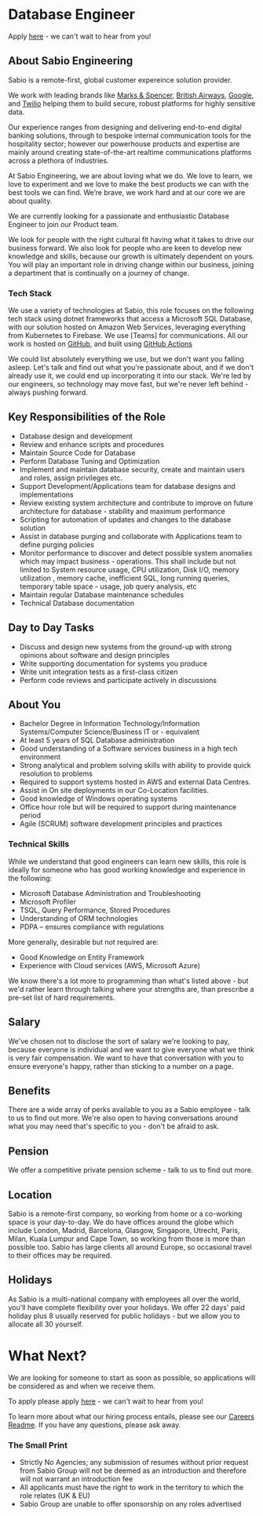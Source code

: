 # Database Engineer

Apply [here](https://sabio.pinpointhq.com/en/jobs/13449) - we can't wait to hear from you!

## About Sabio Engineering

Sabio is a remote-first, global customer expereince solution provider.

We work with leading brands like [Marks & Spencer](https://cloud.google.com/customers/marks-and-spencer), [British Airways](https://dvelp.co.uk/projects/britishairways), [Google](https://dvelp.co.uk/products/airline), and [Twilio](https://showcase.twilio.com/s/partner-listing/a8E1W00000097TDUAY) helping them to build secure, robust platforms for highly sensitive data.

Our experience ranges from designing and delivering end-to-end digital banking solutions, through to bespoke internal communication tools for the hospitality sector; however our powerhouse products and expertise are mainly around creating state-of-the-art realtime communications platforms across a plethora of industries.

At Sabio Engineering, we are about loving what we do. We love to learn, we love to experiment and we love to make the best products we can with the best tools we can find. We’re brave, we work hard and at our core we are about quality.

We are currently looking for a passionate and enthusiastic Database Engineer to join our Product team. 

We look for people with the right cultural fit having what it takes to drive our business forward. We also look for people who are keen to develop new knowledge and skills, because our growth is ultimately dependent on yours. You will play an important role in driving change within our business, joining a department that is continually on a journey of change.

### Tech Stack

We use a variety of technologies at Sabio, this role focuses on the following tech stack using dotnet frameworks that access a Microsoft SQL Database, with our solution hosted on Amazon Web Services, leveraging everything from Kubernetes to Firebase. We use [Teams] for communications. All our work is hosted on [GitHub](https://github.com/sabio-engineering), and built using [GitHub Actions](https://github.com/features/actions)

We could list absolutely everything we use, but we don't want you falling asleep. Let's talk and find out what you're passionate about, and if we don't already use it, we could end up incorporating it into our stack. We're led by our engineers, so technology may move fast, but we're never left behind - always pushing forward.

## Key Responsibilities of the Role

- Database design and development 
- Review and enhance scripts and procedures
- Maintain Source Code for Database
- Perform Database Tuning and Optimization
- Implement and maintain database security, create and maintain users and roles, assign privileges etc.
- Support Development/Applications team for database designs and implementations
- Review existing system architecture and contribute to improve on future architecture for database - stability and  maximum performance
- Scripting for automation of updates and changes to the database solution
- Assist in database purging and collaborate with Applications team to define purging policies
- Monitor performance to discover and detect possible system anomalies which may impact business - operations. This shall include but not limited to System resource usage, CPU utilization, Disk I/O,   memory utilization , memory cache, inefficient SQL, long running queries, temporary table space - usage, job query analysis, etc
- Maintain regular Database maintenance schedules
- Technical Database documentation

## Day to Day Tasks

- Discuss and design new systems from the ground-up with strong opinions about software and design principles
- Write supporting documentation for systems you produce
- Write unit integration tests as a first-class citizen
- Perform code reviews and participate actively in discussions

## About You

- Bachelor Degree in Information Technology/Information Systems/Computer Science/Business IT or - equivalent
- At least 5 years of SQL Database administration
- Good understanding of a Software services business in a high tech environment
- Strong analytical and problem solving skills  with ability to provide quick resolution to problems
- Required to support systems hosted in AWS and external Data Centres. 
- Assist in On site deployments in our Co-Location facilities.
- Good knowledge of Windows operating systems
- Office hour role but will be required to support during maintenance period
- Agile (SCRUM) software development principles and practices

### Technical Skills

While we understand that good engineers can learn new skills, this role is ideally for someone who has good working knowledge and experience in the following:

- Microsoft Database Administration and Troubleshooting
- Microsoft Profiler
- TSQL, Query Performance, Stored Procedures
- Understanding of ORM technologies
- PDPA – ensures compliance with regulations

More generally, desirable but not required are:

- Good Knowledge on Entity Framework
- Experience with Cloud services (AWS, Microsoft Azure) 

We know there's a lot more to programming than what's listed above - but we'd rather learn through talking where your strengths are, than prescribe a pre-set list of hard requirements.

## Salary

We've chosen not to disclose the sort of salary we're looking to pay, because everyone is individual and we want to give everyone what we think is very fair compensation. We want to have that conversation with you to ensure everyone's happy, rather than sticking to a number on a page.

## Benefits

There are a wide array of perks available to you as a Sabio employee - talk to us to find out more. We're also open to having conversations around what you may need that's specific to you - don't be afraid to ask.

## Pension

We offer a competitive private pension scheme - talk to us to find out more.

## Location

Sabio is a remote-first company, so working from home or a co-working space is your day-to-day. We do have offices around the globe which include London, Madrid, Barcelona, Glasgow, Singapore, Utrecht, Paris, Milan, Kuala Lumpur and Cape Town, so working from those is more than possible too. Sabio has large clients all around Europe, so occasional travel to their offices may be required.

## Holidays

As Sabio is a multi-national company with employees all over the world, you'll have complete flexibility over your holidays. We offer 22 days' paid holiday plus 8 usually reserved for public holidays - but we allow you to allocate all 30 yourself.

# What Next?

We are looking for someone to start as soon as possible, so applications will be considered as and when we receive them.

To apply please apply [here](https://sabio.pinpointhq.com/en/jobs/13449) - we can't wait to hear from you!

To learn more about what our hiring process entails, please see our [Careers Readme](../README.md#hiring-process). If you have any questions, please ask away.

### The Small Print

 - Strictly No Agencies; any submission of resumes without prior request from Sabio Group will not be deemed as an introduction and therefore will not warrant an introduction fee
 - All applicants must have the right to work in the territory to which the role relates (UK & EU)
 - Sabio Group are unable to offer sponsorship on any roles advertised
